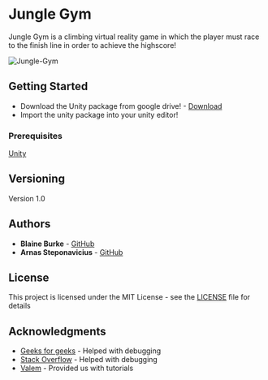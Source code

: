 # Jungle Gym

Jungle Gym is a climbing virtual reality game in which the player must race to the finish line in order to achieve the highscore!

![Jungle-Gym](https://github.com/BurkeBlaine1999/Jungle-Gym/blob/main/Assets/Images/Jungle%20Gym%20Logo.png?raw=true )



## Getting Started

* Download the Unity package from google drive! - [Download](https://drive.google.com/file/d/1Hko5Zul_pQtwcwQP_K8HpWRQEZoRVzuE/view?usp=sharing)
* Import the unity package into your unity editor!


### Prerequisites

[Unity](https://unity.com/)

## Versioning

Version 1.0

## Authors

* **Blaine Burke** - [GitHub](https://github.com/BurkeBlaine1999)
* **Arnas Steponavicius** - [GitHub](https://github.com/ArnasSteponavicius00)

## License

This project is licensed under the MIT License - see the [LICENSE]() file for details

## Acknowledgments

* [Geeks for geeks](https://www.geeksforgeeks.org/) - Helped with debugging 
* [Stack Overflow](https://stackoverflow.com/) - Helped with debugging 
* [Valem](https://www.youtube.com/c/ValemVR/videos) - Provided us with tutorials


